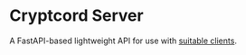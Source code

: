 # Cryptcord Server

A FastAPI-based lightweight API for use with [suitable clients](https://github.com/cjl232-redux/cryptcord-client/tree/main).